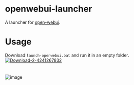 # openwebui-launcher
A launcher for [open-webui](https://github.com/open-webui/open-webui).
# Usage
Download `launch-openwebui.bat` and run it in an empty folder.
[![Download-2-4241267832](https://github.com/user-attachments/assets/7ab55f5c-55f4-432f-84e4-c0cc97a4c7e0)](https://github.com/BetaDoggo/openwebui-launcher/releases/tag/file)

# 
![image](https://github.com/user-attachments/assets/dc49dc94-524b-46d7-9f05-fabd6220af01)
